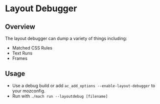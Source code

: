 # Layout Debugger

## Overview

The layout debugger can dump a variety of things including:
- Matched CSS Rules
- Text Runs
- Frames

## Usage
- Use a debug build or add `ac_add_options --enable-layout-debugger` to your mozconfig.
- Run with `./mach run --layoutdebug [filename]`

